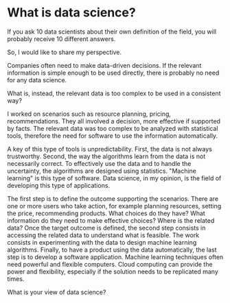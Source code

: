 
# What is data science?

If you ask 10 data scientists about their own definition of the field, you will probably receive 10 different answers.

So, I would like to share my perspective. 

Companies often need to make data-driven decisions. If the relevant information is simple enough to be used directly, there is probably no need for any data science.

What is, instead, the relevant data is too complex to be used in a consistent way?


I worked on scenarios such as resource planning, pricing, recommendations. They all involved a decision, more effective if supported by facts. The relevant data was too complex to be analyzed with statistical tools, therefore the need for software to use the information automatically.

A key of this type of tools is unpredictability. First, the data is not always trustworthy. Second, the way the algorithms learn from the data is not necessarily correct. To effectively use the data and to handle the uncertainty, the algorithms are designed using statistics. "Machine learning" is this type of software. Data science, in my opinion, is the field of developing this type of applications. 

The first step is to define the outcome supporting the scenarios. There are one or more users who take action, for example planning  resources, setting the price, recommending products. What choices do they have? What information do they need to make effective choices? Where is the related data? Once the target outcome is defined, the second step consists in accessing the related data to understand what is feasible. The work consists in experimenting with the data to design machine learning algorithms. Finally, to have a product using the data automatically, the last step is to develop a software application. Machine learning techniques often need powerful and flexible computers. Cloud computing can provide the power and flexibility, especially if the solution needs to be replicated many times.

What is your view of data science?
